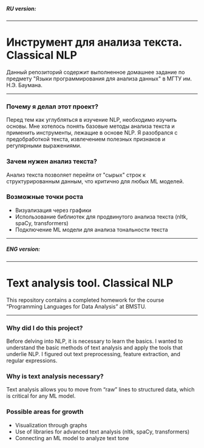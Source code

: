 ##### <p align="left">RU version:</p>
---

# Инструмент для анализа текста. Classical NLP

Данный репозиторий содержит выполненное домашнее задание по предмету "Языки программирования для анализа данных" в МГТУ им. Н.Э. Баумана.

---

### Почему я делал этот проект?

Перед тем как углубляться в изучение NLP, необходимо изучить основы. Мне хотелось понять базовые методы анализа текста и применить инструменты, лежащие в основе NLP. Я разобрался с предобработкой текста, извлечением полезных признаков и регулярными выражениями.

### Зачем нужен анализ текста?

Анализ текста позволяет перейти от "сырых" строк к структурированным данным, что критично для любых ML моделей.

### Возможные точки роста

* Визуализация через графики
* Использование библиотек для продвинутого анализа текста (nltk, spaCy, transformers)
* Подключение ML модели для анализа тональности текста

---
##### <p align="left">ENG version:</p>
---

# Text analysis tool. Classical NLP

This repository contains a completed homework for the course “Programming Languages for Data Analysis” at BMSTU.

---
### Why did I do this project?

Before delving into NLP, it is necessary to learn the basics. I wanted to understand the basic methods of text analysis and apply the tools that underlie NLP. I figured out text preprocessing, feature extraction, and regular expressions.

### Why is text analysis necessary?

Text analysis allows you to move from “raw” lines to structured data, which is critical for any ML model.

### Possible areas for growth

* Visualization through graphs
* Use of libraries for advanced text analysis (nltk, spaCy, transformers)
* Connecting an ML model to analyze text tone

